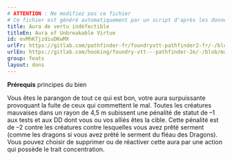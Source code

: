 ```yaml
---
# ATTENTION : Ne modifiez pas ce fichier
# Ce fichier est généré automatiquement par un script d'après les données du module Foundry VTT officiel et de sa traduction
title: Aura de vertu indéfectible
titleEn: Aura of Unbreakable Virtue
id: evMhKTjzdiuDKwMX
urlFr: https://gitlab.com/pathfinder-fr/foundryvtt-pathfinder2-fr/-/blob/master/data/feats/evMhKTjzdiuDKwMX.htm
urlEn: https://gitlab.com/hooking/foundry-vtt---pathfinder-2e/-/blob/master/packs/data/feats.db/aura-of-unbreakable-virtue.json
group: feats
layout: dons
---
```

**Prérequis** principes du bien

Vous êtes le parangon de tout ce qui est bon, votre aura surpuissante provoquant la fuite de ceux qui commettent le mal. Toutes les créatures mauvaises dans un rayon de 4,5 m subissent une pénalité de statut de –1 aux tests et aux DD dont vous ou vos alliés êtes la cible. Cette pénalité est de –2 contre les créatures contre lesquelles vous avez prêté serment (comme les dragons si vous avez prêté le serment du fléau des Dragons). Vous pouvez choisir de supprimer ou de réactiver cette aura par une action qui possède le trait concentration.


